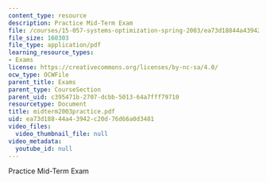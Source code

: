 ```yaml
---
content_type: resource
description: Practice Mid-Term Exam
file: /courses/15-057-systems-optimization-spring-2003/ea73d18844a43942c20d76d66a0d3481_midterm2003practice.pdf
file_size: 160303
file_type: application/pdf
learning_resource_types:
- Exams
license: https://creativecommons.org/licenses/by-nc-sa/4.0/
ocw_type: OCWFile
parent_title: Exams
parent_type: CourseSection
parent_uid: c395471b-2707-dcbb-5013-64a7fff79710
resourcetype: Document
title: midterm2003practice.pdf
uid: ea73d188-44a4-3942-c20d-76d66a0d3481
video_files:
  video_thumbnail_file: null
video_metadata:
  youtube_id: null
---
```

Practice Mid-Term Exam